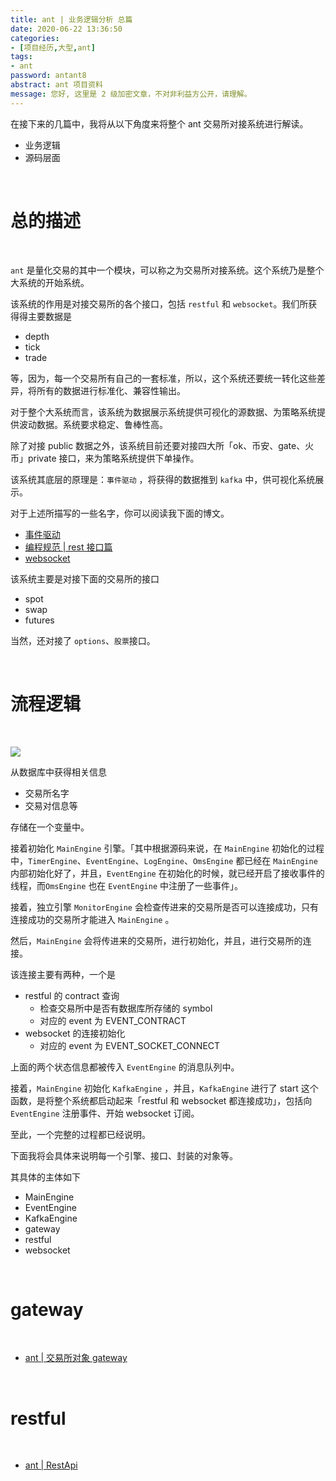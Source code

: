 ```yaml
---
title: ant | 业务逻辑分析 总篇
date: 2020-06-22 13:36:50
categories:
- [项目经历,大型,ant]
tags:
- ant
password: antant8
abstract: ant 项目资料
message: 您好, 这里是 2 级加密文章，不对非利益方公开，请理解。
---
```

在接下来的几篇中，我将从以下角度来将整个 ant 交易所对接系统进行解读。

- 业务逻辑
- 源码层面

<!-- more -->

<br/>

# 总的描述

<br/>

`ant` 是量化交易的其中一个模块，可以称之为交易所对接系统。这个系统乃是整个大系统的开始系统。

该系统的作用是对接交易所的各个接口，包括 `restful` 和 `websocket`。我们所获得得主要数据是

- depth
- tick
- trade

等，因为，每一个交易所有自己的一套标准，所以，这个系统还要统一转化这些差异，将所有的数据进行标准化、兼容性输出。

对于整个大系统而言，该系统为数据展示系统提供可视化的源数据、为策略系统提供波动数据。系统要求稳定、鲁棒性高。

除了对接 public 数据之外，该系统目前还要对接四大所「ok、币安、gate、火币」private 接口，来为策略系统提供下单操作。

该系统其底层的原理是：`事件驱动` ，将获得的数据推到 `kafka` 中，供可视化系统展示。

对于上述所描写的一些名字，你可以阅读我下面的博文。

- [事件驱动](https://benpaodewoniu.github.io/categories/%E6%9E%B6%E6%9E%84/%E4%BA%8B%E4%BB%B6%E9%A9%B1%E5%8A%A8/)
- [编程规范 | rest 接口篇](https://benpaodewoniu.github.io/2020/03/03/standard0/)
- [websocket](https://benpaodewoniu.github.io/categories/%E7%BD%91%E7%BB%9C/websocket/)

该系统主要是对接下面的交易所的接口

- spot
- swap
- futures

当然，还对接了 `options`、`股票`接口。

<br/>

# 流程逻辑

<br/>

![](/images/ant/8_0.png)

从数据库中获得相关信息

- 交易所名字
- 交易对信息等

存储在一个变量中。

接着初始化 `MainEngine` 引擎。「其中根据源码来说，在 `MainEngine` 初始化的过程中，`TimerEngine`、`EventEngine`、`LogEngine`、`OmsEngine` 都已经在 `MainEngine` 内部初始化好了，并且，`EventEngine` 在初始化的时候，就已经开启了接收事件的线程，而`OmsEngine` 也在 `EventEngine` 中注册了一些事件」。

接着，独立引擎 `MonitorEngine` 会检查传进来的交易所是否可以连接成功，只有连接成功的交易所才能进入 `MainEngine` 。

然后，`MainEngine` 会将传进来的交易所，进行初始化，并且，进行交易所的连接。

该连接主要有两种，一个是

- restful 的 contract 查询
	- 检查交易所中是否有数据库所存储的 symbol
	- 对应的 event 为 EVENT_CONTRACT
- websocket 的连接初始化
	- 对应的 event 为 EVENT_SOCKET_CONNECT

上面的两个状态信息都被传入 `EventEngine` 的消息队列中。

接着，`MainEngine` 初始化 `KafkaEngine` ，并且，`KafkaEngine` 进行了 start 这个函数，是将整个系统都启动起来「restful 和 websocket 都连接成功」，包括向 `EventEngine` 注册事件、开始 websocket 订阅。

至此，一个完整的过程都已经说明。

下面我将会具体来说明每一个引擎、接口、封装的对象等。

其具体的主体如下

- MainEngine
- EventEngine
- KafkaEngine
- gateway
- restful
- websocket

<br/>

# gateway

<br/>

- [ant | 交易所对象 gateway](https://benpaodewoniu.github.io/2020/06/22/ant9/)

<br/>

# restful

<br/>

- [ant | RestApi](https://benpaodewoniu.github.io/2020/06/22/ant10/)